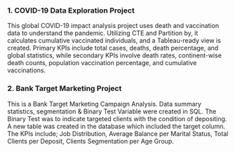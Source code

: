 ### 1. COVID-19 Data Exploration Project
This global COVID-19 impact analysis project uses death and vaccination data to understand the pandemic. Utilizing CTE and Partition by, it calculates cumulative vaccinated individuals, and a Tableau-ready view is created. Primary KPIs include total cases, deaths, death percentage, and global statistics, while secondary KPIs involve death rates, continent-wise death counts, population vaccination percentage, and cumulative vaccinations.

### 2. Bank Target Marketing Project
This is a Bank Target Marketing Campaign Analysis. Data summary statistics, segmentation & Binary Test Variable were created in SQL.
The Binary Test was to indicate targeted clients with the condition of depositing. A new table was created in the database which included the target column.
The KPIs include; Job Distribution, Average Balance per Marital Status, Total Clients per Deposit, Clients Segmentation per Age Group.
